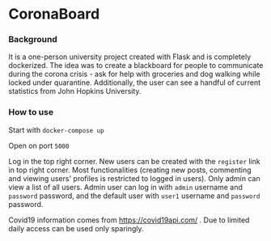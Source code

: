 # CoronaBoard

### Background
It is a one-person university project created with Flask and is completely dockerized. The idea was to create a blackboard for people to communicate during the corona crisis - ask for help with groceries and dog walking while locked under quarantine. Additionally, the user can see a handful of current statistics from John Hopkins University.

### How to use
Start with `docker-compose up`

Open on port `5000`

Log in the top right corner.
New users can be created with the `register` link in top right corner.
Most functionalities (creating new posts, commenting and viewing users' profiles is restricted to logged in users). Only admin can view a list of all users.
Admin user can log in with `admin` username and `password` password, and the default user with `user1` username and `password` password.

Covid19 information comes from https://covid19api.com/ . Due to limited daily access can be used only sparingly.

